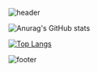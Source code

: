 <!-- - 👋 Hi, I’m @iamsoojung
- 👀 I’m interested in ...
- 🌱 I’m currently learning ...
- 💞️ I’m looking to collaborate on ...
- 📫 How to reach me ...
 -->
<!---
iamsoojung/iamsoojung is a ✨ special ✨ repository because its `README.md` (this file) appears on your GitHub profile.
You can click the Preview link to take a look at your changes.
--->

![header](https://capsule-render.vercel.app/api?type=waving&color=edacb1&height=300&section=header&text=hello👋🏻&fontSize=90&animation=twinkling)

![Anurag's GitHub stats](https://github-readme-stats.vercel.app/api?username=iamsoojung&show_icons=true&theme=swift)

[![Top Langs](https://github-readme-stats.vercel.app/api/top-langs/?username=anuraghazra&layout=compact)](https://github.com/anuraghazra/github-readme-stats)

![footer](https://capsule-render.vercel.app/api?type=waving&color=FFF978&height=300&section=footer&text=thank%20you!✨&fontSize=90&animation=twinkling)
